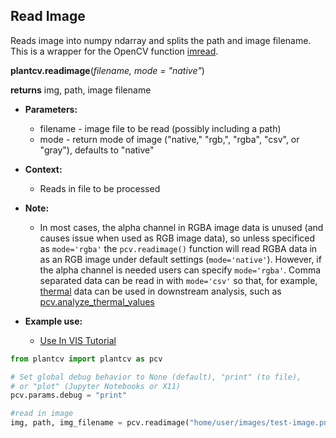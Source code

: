 ## Read Image

Reads image into numpy ndarray and splits the path and image filename. This is a wrapper for the OpenCV function [imread](http://docs.opencv.org/modules/highgui/doc/reading_and_writing_images_and_video.html).

**plantcv.readimage**(*filename, mode = "native"*)

**returns** img, path, image filename

- **Parameters:**
    - filename - image file to be read (possibly including a path)
    - mode     - return mode of image ("native," "rgb,", "rgba", "csv", or "gray"), defaults to "native"
    
- **Context:**
    - Reads in file to be processed
- **Note:**
    - In most cases, the alpha channel in RGBA image data is unused (and causes issue when used as RGB image data),
    so unless specificed as `mode='rgba'` the `pcv.readimage()` function will read RGBA data in as an RGB image under
    default settings (`mode='native'`). However, if the alpha channel is needed users can specify `mode='rgba'`. 
    Comma separated data can be read in with `mode='csv'` so that, for example, [thermal](thermal_tutorial.md) data can 
    be used in downstream analysis, such as [pcv.analyze_thermal_values](analyze_thermal_values.md) 
- **Example use:**
    - [Use In VIS Tutorial](vis_tutorial.md) 

```python
from plantcv import plantcv as pcv      

# Set global debug behavior to None (default), "print" (to file), 
# or "plot" (Jupyter Notebooks or X11)
pcv.params.debug = "print"

#read in image
img, path, img_filename = pcv.readimage("home/user/images/test-image.png", "native")

```
